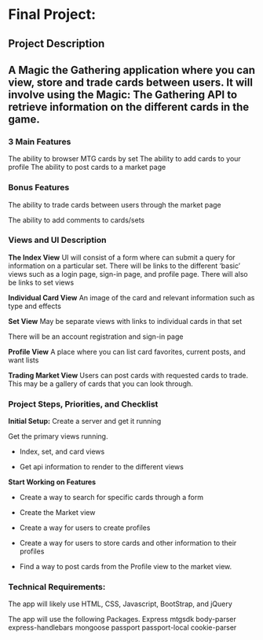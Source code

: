 # Final Project:
## Project Description
## A Magic the Gathering application where you can view, store and trade cards between users. It will involve using the Magic: The Gathering API to retrieve information on the different cards in the game.


### 3 Main Features
The ability to browser MTG cards by set
The ability to add cards to your profile
The ability to post cards to a market page

### Bonus Features
The ability to trade cards between users through the market page

The ability to add comments to cards/sets

### Views and UI Description
**The Index View**
UI will consist of a form where can submit a query for information on a particular set. There will be links to the different ‘basic’ views such as a login page, sign-in page, and profile page. There will also be links to set views

**Individual Card View**
An image of the card and relevant information such as type and effects

**Set View**
May be separate views with links to individual cards in that set

There will be an account registration and sign-in page

**Profile View**
A place where you can list card favorites, current posts, and want lists

**Trading Market View**
Users can post cards with requested cards to trade. This may be a gallery of cards that you can look through.

### Project Steps, Priorities, and Checklist
**Initial Setup:**
Create a server and get it running

Get the primary views running.
 - Index, set, and card views

 - Get api information to render to the different views

**Start Working on Features**
 - Create a way to search for specific cards through a form

 - Create the Market view

 - Create a way for users to create profiles

 - Create a way for users to store cards and other information to their profiles

 - Find a way to post cards from the Profile view to the market view.


### Technical Requirements:
The app will likely use HTML, CSS, Javascript, BootStrap, and jQuery

The app will use the following Packages.
Express
mtgsdk
body-parser
express-handlebars
mongoose
passport
passport-local
cookie-parser
